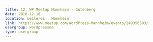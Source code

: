 ```yaml
---
title: 12. WP Meetup Mannheim - Gutenberg
date: 2018-12-18
location: beilerei , Mannheim
link: https://www.meetup.com/WordPress-Mannheim/events/249356503/
usergroup: wordpressma
type: usergroup
---
```

